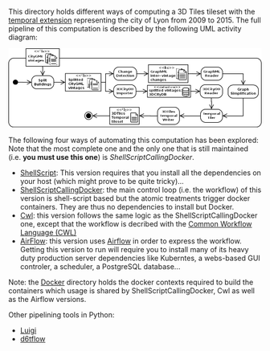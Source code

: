 This directory holds different ways of computing a 3D Tiles tileset with the
[temporal extension](https://doi.org/10.5281/zenodo.3596881) representing the
city of Lyon from 2009 to 2015. The full pipeline of this computation is
described by the following UML activity diagram:

![Tiler Activity Diagram](./Images/TilerActivityDiagramWithoutRendering.png)

The following four ways of automating this computation has been explored:
Note that the most complete one and the only one that is still maintained (i.e.
**you must use this one**) is *ShellScriptCallingDocker*.
  -	[ShellScript](ShellScript/README.md): This version requires that you install
   all the dependencies on your host (which might prove to be quite tricky)...
  - [ShellScriptCallingDocker](ShellScriptCallingDocker): the main control loop
  (i.e. the workflow) of this version is shell-script based but the atomic
  treatments trigger docker containers. They are thus no dependencies to install
  but Docker.
  - [Cwl](Cwl/Readme.md): this version follows the same logic as the
  ShellScriptCallingDocker one, except that the workflow is decribed with
  the [Common Workflow Language (CWL)](https://www.commonwl.org/)
  - [AirFlow](AirFlow/Readme.md): this version uses
  [Airflow](https://airflow.apache.org/) in order to express the workflow.
  Getting this version to run will require you to install many of its heavy duty
  production server dependencies like Kuberntes, a webs-based GUI controler,
  a scheduler, a PostgreSQL database...

Note: the [Docker](Docker/Readme.md) directory holds the docker contexts
required to build the containers which usage is shared by
ShellScriptCallingDocker, Cwl as well as the Airflow versions.

Other pipelining tools in Python:
 - [Luigi](https://luigi.readthedocs.io/en/latest/)
 - [d6tflow](https://github.com/d6t/d6tflow)
